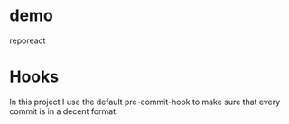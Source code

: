 # demo
reporeact
# Hooks
In this project I use the default pre-commit-hook to make sure that every commit is in a decent format.

